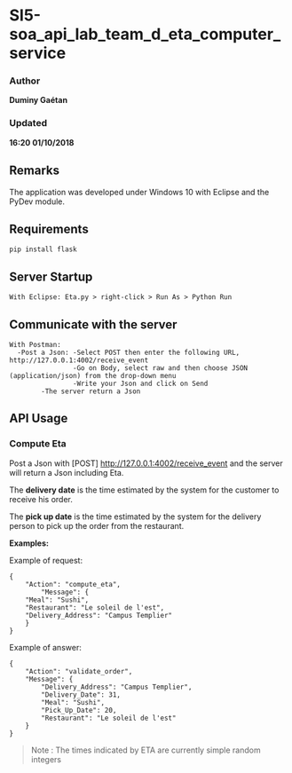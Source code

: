 # SI5-soa_api_lab_team_d_eta_computer_service

### Author
__Duminy Gaétan__
### Updated
__16:20 01/10/2018__

## Remarks

The application was developed under Windows 10 with Eclipse and the PyDev module.

## Requirements

```
pip install flask
```

## Server Startup

```
With Eclipse: Eta.py > right-click > Run As > Python Run
```

## Communicate with the server

```
With Postman: 
  -Post a Json: -Select POST then enter the following URL, http://127.0.0.1:4002/receive_event
                -Go on Body, select raw and then choose JSON (application/json) from the drop-down menu
                -Write your Json and click on Send
		-The server return a Json
```

## API Usage

### Compute Eta

Post a Json with [POST] http://127.0.0.1:4002/receive_event and the server will return a Json including Eta.

The **delivery date** is the time estimated by the system for the customer to receive his order.

The **pick up date** is the time estimated by the system for the delivery person to pick up the order from the restaurant.

**Examples:**

Example of request:

```
{	
	"Action": "compute_eta",
    	"Message": {
	"Meal": "Sushi",
	"Restaurant": "Le soleil de l'est",
	"Delivery_Address": "Campus Templier"
	}
}
```

Example of answer:
```
{
   	"Action": "validate_order",
	"Message": {
        "Delivery_Address": "Campus Templier",
        "Delivery_Date": 31,
        "Meal": "Sushi",
        "Pick_Up_Date": 20,
        "Restaurant": "Le soleil de l'est"
	}
}
```

> Note :
> The times indicated by ETA are currently simple random integers
